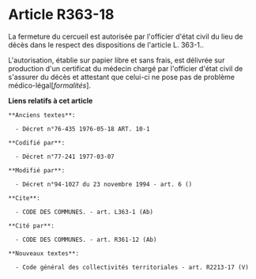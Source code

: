 # Article R363-18

La fermeture du cercueil est autorisée par l'officier d'état civil du lieu de décès dans le respect des dispositions de
l'article L. 363-1..

L'autorisation, établie sur papier libre et sans frais, est délivrée sur production d'un certificat du médecin chargé par
l'officier d'état civil de s'assurer du décès et attestant que celui-ci ne pose pas de problème médico-légal[*formalités*].

**Liens relatifs à cet article**

	**Anciens textes**:

	  - Décret n°76-435 1976-05-18 ART. 10-1

	**Codifié par**:

	  - Décret n°77-241 1977-03-07

	**Modifié par**:

	  - Décret n°94-1027 du 23 novembre 1994 - art. 6 ()

	**Cite**:

	  - CODE DES COMMUNES. - art. L363-1 (Ab)

	**Cité par**:

	  - CODE DES COMMUNES. - art. R361-12 (Ab)

	**Nouveaux textes**:

	  - Code général des collectivités territoriales - art. R2213-17 (V)
